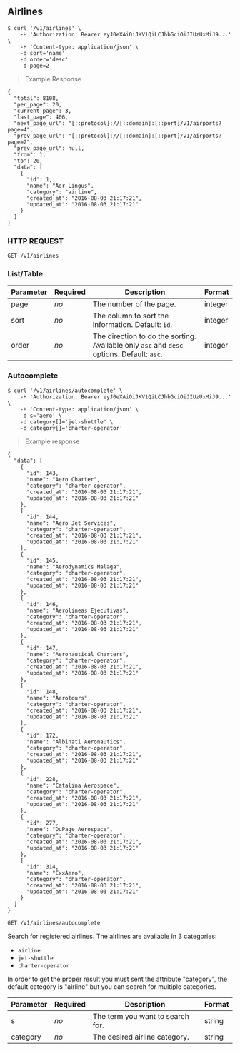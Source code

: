 ## Airlines

```shell
$ curl '/v1/airlines' \
    -H 'Authorization: Bearer eyJ0eXAiOiJKV1QiLCJhbGciOiJIUzUxMiJ9...' \
    -H 'Content-type: application/json' \
    -d sort='name'
    -d order='desc'
    -d page=2
```

> Example Response

```
{
  "total": 8108,
  "per_page": 20,
  "current_page": 3,
  "last_page": 406,
  "next_page_url": "[::protocol]://[::domain]:[::port]/v1/airports?page=4",
  "prev_page_url": "[::protocol]://[::domain]:[::port]/v1/airports?page=2",
  "prev_page_url": null,
  "from": 1,
  "to": 20,
  "data": [
    {
      "id": 1,
      "name": "Aer Lingus",
      "category": "airline",
      "created_at": "2016-08-03 21:17:21",
      "updated_at": "2016-08-03 21:17:21"
    }
  ]
}
```

### HTTP REQUEST
`GET /v1/airlines`

### List/Table
| Parameter | Required | Description                                                                               | Format  |
|-----------|----------|-------------------------------------------------------------------------------------------|---------|
| page      | *no*     | The number of the page.                                                                   | integer |
| sort      | *no*     | The column to sort the information. Default: `id`.                                        | integer |
| order     | *no*     | The direction to do the sorting. Available only `asc` and `desc` options. Default: `asc`. | integer |

### Autocomplete

```shell
$ curl '/v1/airlines/autocomplete' \
    -H 'Authorization: Bearer eyJ0eXAiOiJKV1QiLCJhbGciOiJIUzUxMiJ9...' \
    -H 'Content-type: application/json' \
    -d s='aero' \
    -d category[]='jet-shuttle' \
    -d category[]='charter-operator'
```

> Example response

```
{
  "data": [
    {
      "id": 143,
      "name": "Aero Charter",
      "category": "charter-operator",
      "created_at": "2016-08-03 21:17:21",
      "updated_at": "2016-08-03 21:17:21"
    },
    {
      "id": 144,
      "name": "Aero Jet Services",
      "category": "charter-operator",
      "created_at": "2016-08-03 21:17:21",
      "updated_at": "2016-08-03 21:17:21"
    },
    {
      "id": 145,
      "name": "Aerodynamics Malaga",
      "category": "charter-operator",
      "created_at": "2016-08-03 21:17:21",
      "updated_at": "2016-08-03 21:17:21"
    },
    {
      "id": 146,
      "name": "Aerolineas Ejecutivas",
      "category": "charter-operator",
      "created_at": "2016-08-03 21:17:21",
      "updated_at": "2016-08-03 21:17:21"
    },
    {
      "id": 147,
      "name": "Aeronautical Charters",
      "category": "charter-operator",
      "created_at": "2016-08-03 21:17:21",
      "updated_at": "2016-08-03 21:17:21"
    },
    {
      "id": 148,
      "name": "Aerotours",
      "category": "charter-operator",
      "created_at": "2016-08-03 21:17:21",
      "updated_at": "2016-08-03 21:17:21"
    },
    {
      "id": 172,
      "name": "Albinati Aeronautics",
      "category": "charter-operator",
      "created_at": "2016-08-03 21:17:21",
      "updated_at": "2016-08-03 21:17:21"
    },
    {
      "id": 228,
      "name": "Catalina Aerospace",
      "category": "charter-operator",
      "created_at": "2016-08-03 21:17:21",
      "updated_at": "2016-08-03 21:17:21"
    },
    {
      "id": 277,
      "name": "DuPage Aerospace",
      "category": "charter-operator",
      "created_at": "2016-08-03 21:17:21",
      "updated_at": "2016-08-03 21:17:21"
    },
    {
      "id": 314,
      "name": "ExxAero",
      "category": "charter-operator",
      "created_at": "2016-08-03 21:17:21",
      "updated_at": "2016-08-03 21:17:21"
    }
  ]
}
```

`GET /v1/airlines/autocomplete`

Search for registered airlines. The airlines are available in 3 categories:

* `airline`
* `jet-shuttle`
* `charter-operator`

<aside class="notice">
In order to get the proper result you must sent the attribute "category", the default category is "airline" but you can search for multiple categories.
</aside>

| Parameter | Required | Description                      | Format |
|-----------|----------|----------------------------------|--------|
| s         | *no*     | The term you want to search for. | string |
| category  | *no*     | The desired airline category.    | string |
